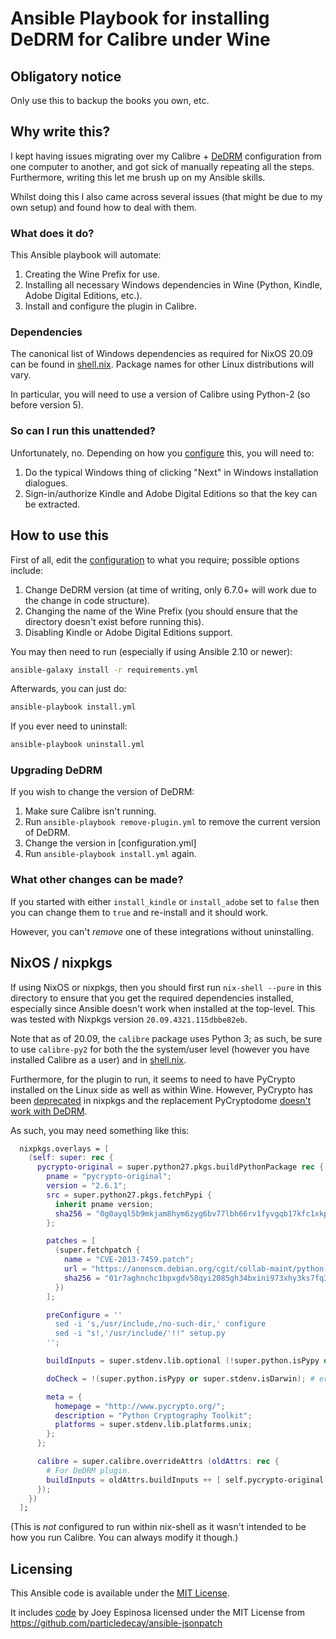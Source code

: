 Ansible Playbook for installing DeDRM for Calibre under Wine
============================================================

## Obligatory notice

Only use this to backup the books you own, etc.

## Why write this?

I kept having issues migrating over my Calibre +
[DeDRM](https://github.com/apprenticeharper/DeDRM_tools/)
configuration from one computer to another, and got sick of manually
repeating all the steps.  Furthermore, writing this let me brush up on
my Ansible skills.

Whilst doing this I also came across several issues (that might be due
to my own setup) and found how to deal with them.

### What does it do?

This Ansible playbook will automate:

1. Creating the Wine Prefix for use.
2. Installing all necessary Windows dependencies in Wine (Python,
   Kindle, Adobe Digital Editions, etc.).
3. Install and configure the plugin in Calibre.

### Dependencies

The canonical list of Windows dependencies as required for NixOS 20.09
can be found in [shell.nix][].  Package names for other Linux
distributions will vary.

[shell.nix]: shell.nix

In particular, you will need to use a version of Calibre using
Python-2 (so before version 5).

### So can I run this unattended?

Unfortunately, no.  Depending on how you
[configure](configuration.yml) this, you will need to:

1. Do the typical Windows thing of clicking "Next" in Windows
   installation dialogues.
2. Sign-in/authorize Kindle and Adobe Digital Editions so that the key
   can be extracted.

## How to use this

First of all, edit the [configuration](configuration.yml) to what you
require; possible options include:

1. Change DeDRM version (at time of writing, only 6.7.0+ will work due
   to the change in code structure).
2. Changing the name of the Wine Prefix (you should ensure that the
   directory doesn't exist before running this).
3. Disabling Kindle or Adobe Digital Editions support.

You may then need to run (especially if using Ansible 2.10 or newer):


```sh
ansible-galaxy install -r requirements.yml
```

Afterwards, you can just do:

```sh
ansible-playbook install.yml
```

If you ever need to uninstall:

```sh
ansible-playbook uninstall.yml
```

### Upgrading DeDRM

If you wish to change the version of DeDRM:

1. Make sure Calibre isn't running.
2. Run `ansible-playbook remove-plugin.yml` to remove the current
   version of DeDRM.
3. Change the version in [configuration.yml]
4. Run `ansible-playbook install.yml` again.

### What other changes can be made?

If you started with either `install_kindle` or `install_adobe` set to
`false` then you can change them to `true` and re-install and it
should work.

However, you can't _remove_ one of these integrations without uninstalling.

## NixOS / nixpkgs

If using NixOS or nixpkgs, then you should first run `nix-shell
--pure` in this directory to ensure that you get the required
dependencies installed, especially since Ansible doesn't work when
installed at the top-level.  This was tested with Nixpkgs version
`20.09.4321.115dbbe82eb`.

Note that as of 20.09, the `calibre` package uses Python 3; as such,
be sure to use `calibre-py2` for both the the system/user level
(however you have installed Calibre as a user) and in [shell.nix][].

Furthermore, for the plugin to run, it seems to need to have PyCrypto
installed on the Linux side as well as within Wine.  However, PyCrypto
has been [deprecated](https://github.com/NixOS/nixpkgs/issues/21671)
in nixpkgs and the replacement PyCryptodome [doesn't work with
DeDRM](https://github.com/apprenticeharper/DeDRM_tools/issues/1306).

As such, you may need something like this:

```nix
  nixpkgs.overlays = [
    (self: super: rec {
      pycrypto-original = super.python27.pkgs.buildPythonPackage rec {
        pname = "pycrypto-original";
        version = "2.6.1";
        src = super.python27.pkgs.fetchPypi {
          inherit pname version;
          sha256 = "0g0ayql5b9mkjam8hym6zyg6bv77lbh66rv1fyvgqb17kfc1xkpj";
        };

        patches = [
          (super.fetchpatch {
            name = "CVE-2013-7459.patch";
            url = "https://anonscm.debian.org/cgit/collab-maint/python-crypto.git/plain/debian/patches/CVE-2013-7459.patch?h=debian/2.6.1-7";
            sha256 = "01r7aghnchc1bpxgdv58qyi2085gh34bxini973xhy3ks7fq3ir9";
          })
        ];

        preConfigure = ''
          sed -i 's,/usr/include,/no-such-dir,' configure
          sed -i "s!,'/usr/include/'!!" setup.py
        '';

        buildInputs = super.stdenv.lib.optional (!super.python.isPypy or false) super.gmp; # optional for pypy

        doCheck = !(super.python.isPypy or super.stdenv.isDarwin); # error: AF_UNIX path too long

        meta = {
          homepage = "http://www.pycrypto.org/";
          description = "Python Cryptography Toolkit";
          platforms = super.stdenv.lib.platforms.unix;
        };
      };

      calibre = super.calibre.overrideAttrs (oldAttrs: rec {
        # For DeDRM plugin.
        buildInputs = oldAttrs.buildInputs ++ [ self.pycrypto-original ];
      });
    })
  ];
```

(This is _not_ configured to run within nix-shell as it wasn't
intended to be how you run Calibre.  You can always modify it though.)

## Licensing

This Ansible code is available under the [MIT License](LICENSE).

It includes [code](library/json_patch.py) by Joey Espinosa licensed
under the MIT License from
https://github.com/particledecay/ansible-jsonpatch
